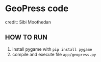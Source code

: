 # GeoPress code
credit: Sibi Moothedan

## HOW TO RUN
1. install pygame with ``` pip install pygame ```
2. compile and execute file ``` app/geopress.py ```


